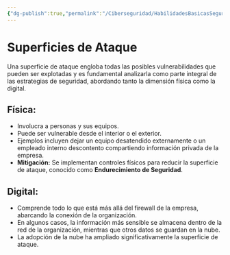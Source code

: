 ```yaml
---
{"dg-publish":true,"permalink":"/Ciberseguridad/HabilidadesBasicasSeguridad/Superficie de ataque/"}
---
```


# Superficies de Ataque

Una superficie de ataque engloba todas las posibles vulnerabilidades que pueden ser explotadas y es fundamental analizarla como parte integral de las estrategias de seguridad, abordando tanto la dimensión física como la digital.

## Física:
- Involucra a personas y sus equipos.
- Puede ser vulnerable desde el interior o el exterior.
- Ejemplos incluyen dejar un equipo desatendido externamente o un empleado interno descontento compartiendo información privada de la empresa.
- **Mitigación:** Se implementan controles físicos para reducir la superficie de ataque, conocido como **Endurecimiento de Seguridad**.

## Digital:
- Comprende todo lo que está más allá del firewall de la empresa, abarcando la conexión de la organización.
- En algunos casos, la información más sensible se almacena dentro de la red de la organización, mientras que otros datos se guardan en la nube.
- La adopción de la nube ha ampliado significativamente la superficie de ataque.